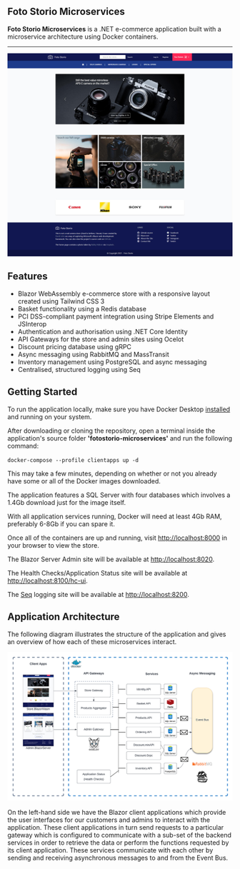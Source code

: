 ## Foto Storio Microservices
**Foto Storio Microservices** is a .NET e-commerce application built with a microservice architecture using Docker containers.

---

![Screenshot](https://github.com/DavidAJohn/FotoStorioMicroservices/blob/main/images/fotostorio_store_screenshot.jpg?raw=true "Screenshot")

## Features

- Blazor WebAssembly e-commerce store with a responsive layout created using Tailwind CSS 3
- Basket functionality using a Redis database
- PCI DSS-compliant payment integration using Stripe Elements and JSInterop
- Authentication and authorisation using .NET Core Identity
- API Gateways for the store and admin sites using Ocelot
- Discount pricing database using gRPC
- Async messaging using RabbitMQ and MassTransit
- Inventory management using PostgreSQL and async messaging
- Centralised, structured logging using Seq

## Getting Started

To run the application locally, make sure you have Docker Desktop [installed](https://docs.docker.com/desktop/windows/install/) and running on your system.

After downloading or cloning the repository, open a terminal inside the application's source folder **'fotostorio-microservices'**  and run the following command:

`docker-compose --profile clientapps up -d`

This may take a few minutes, depending on whether or not you already have some or all of the Docker images downloaded. 

The application features a SQL Server with four databases which involves a 1.4Gb download just for the image itself.

With all application services running, Docker will need at least 4Gb RAM, preferably 6-8Gb if you can spare it.

Once all of the containers are up and running, visit [http://localhost:8000](http://localhost:8000) in your browser to view the store.

The Blazor Server Admin site will be available at [http://localhost:8020](http://localhost:8020).

The Health Checks/Application Status site will be available at [http://localhost:8100/hc-ui](http://localhost:8100/hc-ui).

The [Seq](https://datalust.co/seq) logging site will be available at [http://localhost:8200](http://localhost:8200).

## Application Architecture

The following diagram illustrates the structure of the application and gives an overview of how each of these microservices interact.

![Screenshot](https://github.com/DavidAJohn/FotoStorioMicroservices/blob/main/images/FotoStorio_architecture_diagram.png?raw=true "Screenshot")

On the left-hand side we have the Blazor client applications which provide the user interfaces for our customers and admins to interact with the application. These client applications in turn send requests to a particular gateway which is configured to communicate with a sub-set of the backend services in order to retrieve the data or perform the functions requested by its client application. These services communicate with each other by sending and receiving asynchronous messages to and from the Event Bus.
